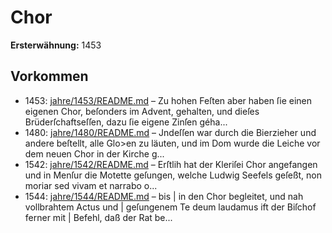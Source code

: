 # Chor

**Ersterwähnung:** 1453

## Vorkommen
- 1453: [jahre/1453/README.md](../jahre/1453/README.md) – Zu hohen Feſten
aber haben ſie einen eigenen Chor, beſonders im Advent,
gehalten, und dieſes Brüderſchaftseſſen, dazu ſie eigene
Zinſen géha...
- 1480: [jahre/1480/README.md](../jahre/1480/README.md) – Jndeſſen war durch die Bierzieher und andere
beſtellt, alle Glo>en zu läuten, und im Dom wurde die
Leiche vor dem neuen Chor in der Kirche g...
- 1542: [jahre/1542/README.md](../jahre/1542/README.md) – Erſtlih hat der Kleriſei Chor angefangen und in
Menſur die Motette geſungen, welche Ludwig Seefels
geſeßt, non moriar sed vivam et narrabo o...
- 1544: [jahre/1544/README.md](../jahre/1544/README.md) – bis |
in den Chor begleitet, und nah vollbrahtem Actus und |
geſungenem Te deum laudamus ift der Biſchof ferner mit |
Befehl, daß der Rat be...
